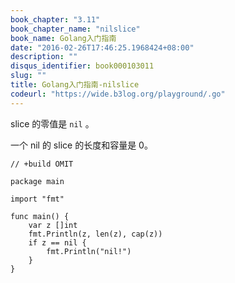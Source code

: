 ```yaml
---
book_chapter: "3.11"
book_chapter_name: "nilslice"
book_name: Golang入门指南
date: "2016-02-26T17:46:25.1968424+08:00"
description: ""
disqus_identifier: book000103011
slug: ""
title: Golang入门指南-nilslice
codeurl: "https://wide.b3log.org/playground/.go"
---
```





slice 的零值是 `nil` 。

一个 nil 的 slice 的长度和容量是 0。

```
// +build OMIT

package main

import "fmt"

func main() {
	var z []int
	fmt.Println(z, len(z), cap(z))
	if z == nil {
		fmt.Println("nil!")
	}
}

```

